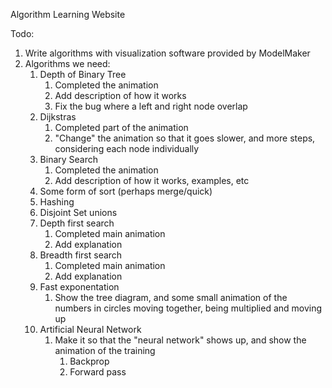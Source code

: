 
Algorithm Learning Website


Todo:
1. Write algorithms with visualization software provided by ModelMaker
2. Algorithms we need: 
   1. Depth of Binary Tree 
      1. Completed the animation
      2. Add description of how it works
      3. Fix the bug where a left and right node overlap
   2. Dijkstras
      1. Completed part of the animation
      2. "Change" the animation so that it goes slower, and more steps, considering each node individually
   3. Binary Search 
      1. Completed the animation
      2. Add description of how it works, examples, etc
   4. Some form of sort (perhaps merge/quick)
   5. Hashing
   6. Disjoint Set unions
   7. Depth first search
      1. Completed main animation
      2. Add explanation
   8. Breadth first search
      1. Completed main animation
      2. Add explanation
   9.  Fast exponentation
       1.  Show the tree diagram, and some small animation of the numbers in circles moving together, being multiplied and moving up
   10. Artificial Neural Network
       1.  Make it so that the "neural network" shows up, and show the animation of the training
           1.  Backprop
           2.  Forward pass
